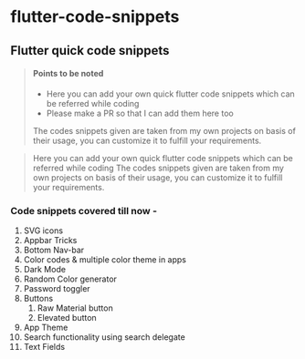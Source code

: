 # flutter-code-snippets
## Flutter quick code snippets 

> #### Points to be noted
>
> - Here you can add your own quick flutter code snippets which can be referred while coding
> - Please make a PR so that I can add them here too
>
>  The codes snippets given are taken from my own projects on basis of their usage, you can customize it to fulfill your requirements.

> Here you can add your own quick flutter code snippets which can be referred while coding
> The codes snippets given are taken from my own projects on basis of their usage, you can customize it to fulfill your requirements.


### Code snippets covered till now - 
<ol>
<li>SVG icons</li>
<li>Appbar Tricks</li>
<li>Bottom Nav-bar</li>
<li>Color codes & multiple color theme in apps </li>
<li>Dark Mode</li>
<li>Random Color generator</li>
<li>Password toggler</li>
<li>Buttons
<ol>
<li>Raw Material button</li>
<li>Elevated button</li>
</ol>
</li>
<li>App Theme</li>
<li>Search functionality using search delegate</li>
<li>Text Fields</li>
</ol>
